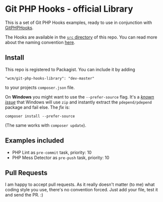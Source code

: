 # Git PHP Hooks - official Library

This is a set of Git PHP Hooks examples, ready to use in conjunction
with [GitPHPHooks](https://github.com/wecodemore/GitPHPHooks).

The Hooks are available in the [`src` directory](https://github.com/wecodemore/GitPHPHooksLibrary/tree/master/src)
of this repo. You can read more about the naming convention [here](https://github.com/wecodemore/GitPHPHooks#naming-convention).

## Install

This repo is registered to Packagist. You can include it by adding

    "wcm/git-php-hooks-library": "dev-master"

to your projects `composer.json` file.

On **Windows** you might want to use the `--prefer-source` flag. It's a
[_known issue_](https://github.com/composer/composer/issues/604) that Windows will
use `zip` and instantly extract the `pdepend/pdepend` package and fail else. The _fix_ is:

    composer install --prefer-source

(The same works with `composer update`).

## Examples included

 * PHP Lint as `pre-commit` task, priority: 10
 * PHP Mess Detector as `pre-push` task, priority: 10

## Pull Requests

I am happy to accept pull requests. As it really doesn't matter (to me) what coding style you use,
there's no convention forced. Just add your file, test it and send the PR. :)